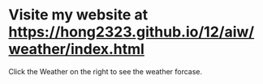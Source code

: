 # Visite my website at https://hong2323.github.io/12/aiw/weather/index.html
Click the Weather on the right to see the weather forcase.
